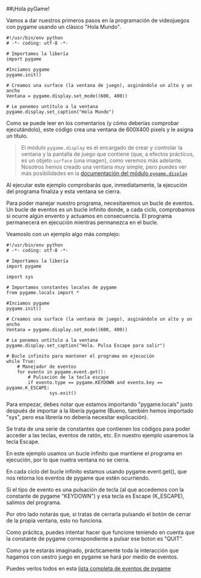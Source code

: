 ##¡Hola pyGame!

Vamos a dar nuestros primeros pasos en la programación de videojuegos con pygame usando un clásico "Hola Mundo".

```
#!/usr/bin/env python
# -*- coding: utf-8 -*-

# Importamos la libería
import pygame

#Inciamos pygame
pygame.init()

# Creamos una surface (la ventana de juego), asginándole un alto y un ancho
Ventana = pygame.display.set_mode((600, 400))

# Le ponemos untítulo a la ventana
pygame.display.set_caption("Hola Mundo")
```

Como se puede leer en los comentarios (y cómo deberías comprobar ejecutándolo), este código crea una ventana de 600X400 pixels y le asigna un título.

> El módulo `pygame.display` es el encargado de crear y controlar la ventana y la pantalla de juego que contiene (que, a efectos prácticos, es un objeto `surface` (una imagen), como veremos más adelante.
> Nosotros hemos creado una ventana muy simple, pero puedes ver más posibilidades en la [documentación del módulo `pygame.display`](http://www.pygame.org/docs/ref/display.html)

Al ejecutar este ejemplo comprobarás que, inmediatamente, la ejecución del programa finaliza y esta ventana se cierra.

Para poder manejar nuestro programa, necesitaremos un bucle de eventos. Un bucle de eventos es un bucle infinito donde, a cada ciclo, comprobamos si ocurre algún envento y actuamos en consecuencia. El programa permanecerá en ejecución mientras permanezca en el bucle.

Veamoslo con un ejemplo algo más complejo:

```
#!/usr/bin/env python
# -*- coding: utf-8 -*-

# Importamos la libería
import pygame

import sys

# Importamos constantes locales de pygame
from pygame.locals import *

#Inciamos pygame
pygame.init()

# Creamos una surface (la ventana de juego), asginándole un alto y un ancho
Ventana = pygame.display.set_mode((600, 400))

# Le ponemos untítulo a la ventana
pygame.display.set_caption("Hola. Pulsa Escape para salir")

# Bucle infinito para mantener el programa en ejecución
while True:
    # Manejador de eventos
    for evento in pygame.event.get():
        # Pulsación de la tecla escape
        if evento.type == pygame.KEYDOWN and evento.key == pygame.K_ESCAPE:
                sys.exit()
```

Para empezar, debes notar que estamos importando "pygame.locals" justo después de importar a la libería pygame (Bueno, también hemos importado "sys", pero esa librería no debería necesitar explicación).

Se trata de una serie de constantes que contienen los códigos para poder acceder a las teclas, eventos de ratón, etc. En nuestro ejemplo usaremos la tecla Escape.

En este ejemplo usamos un bucle infinito que mantiene el programa en ejecución, por lo que nuetra ventana no se cierra.

En cada ciclo del bucle infinito estamos usando pygame.event.get(), que nos retorna los eventos de pygame que estén ocurriendo.

Si el tipo de evento es una pulsación de tecla (al que accedemos con la constante de pygame "KEYDOWN") y esa tecla es Escape (K_ESCAPE), salimos del programa.

Por otro lado notarás que, si tratas de cerrarla pulsando el botón de cerrar de la propia ventana, esto no funciona.

Como prácitca, puedes intentar hacer que funcione teniendo en cuenta que la constante de pygame correspondiente a pulsar ese boton es "QUIT".

Como ya te estarás imaginado, prácticamente toda la interacción que hagamos con uestro juego en pygame se hará por medio de eventos.

Puedes verlos todos en esta [lista completa de eventos de pygame](http://www.pygame.org/docs/ref/event.html)
